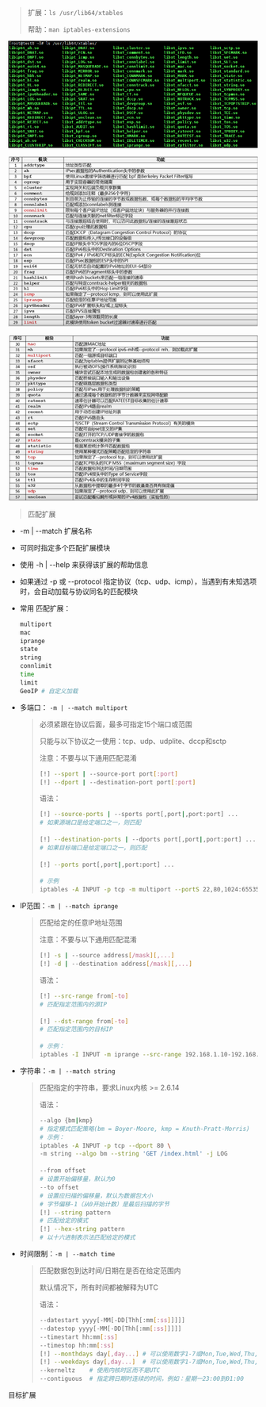 > 扩展：`ls /usr/lib64/xtables`
>
> 帮助：`man iptables-extensions`

![image-20200818210424893](image-20200818210424893.png)

![image-20200818211248825](image-20200818211248825.png)

![image-20200818211201242](image-20200818211201242.png)

> 匹配扩展

- -m | --match 扩展名称

- 可同时指定多个匹配扩展模块

- 使用 -h | --help 来获得该扩展的帮助信息

- 如果通过 -p 或 --protocol 指定协议（tcp、udp、icmp），当遇到有未知选项时，会自动加载与协议同名的匹配模块

- 常用 匹配扩展：

  ```sh
  multiport
  mac
  iprange
  state
  string
  connlimit
  time
  limit
  GeoIP # 自定义加载
  ```

- 多端口： `-m | --match multiport`

  > 必须紧跟在协议后面，最多可指定15个端口或范围
  >
  > 只能与以下协议之一使用：tcp、udp、udplite、dccp和sctp
  >
  > 注意：不要与以下通用匹配混淆
  >
  > ```sh
  > [!] --sport | --source-port port[:port]
  > [!] --dport | --destination-port port[:port]
  > ```
  >
  > 语法：
  >
  > ```sh
  > [!] --source-ports | --sports port[,port|,port:port] ...
  > # 如果源端口是给定端口之一，则匹配
  > 
  > [!] --destination-ports | --dports port[,port|,port:port] ...
  > # 如果目标端口是给定端口之一，则匹配
  > 
  > [!] --ports port[,port|,port:port] ...
  > 
  > # 示例
  > iptables -A INPUT -p tcp -m multiport --portS 22,80,1024:65535 -j ACCEPT
  > ```

- IP范围：`-m | --match iprange`

  > 匹配给定的任意IP地址范围
  >
  > 注意：不要与以下通用匹配混淆
  >
  > ```sh
  > [!] -s | --source address[/mask][,...]
  > [!] -d | --destination address[/mask][,...]
  > ```
  >
  > 语法：
  >
  > ```sh
  > [!] --src-range from[-to]
  > # 匹配指定范围内的源IP
  > 
  > [!] --dst-range from[-to]
  > # 匹配指定范围内的目标IP
  > 
  > # 示例：
  > iptables -I INPUT -m iprange --src-range 192.168.1.10-192.168.1.20 -j DROP
  > ```

- 字符串：`-m | --match string`

  > 匹配指定的字符串，要求Linux内核 >= 2.6.14
  >
  > 语法：
  >
  > ```sh
  > --algo {bm|kmp}
  > # 指定模式匹配策略(bm = Boyer-Moore, kmp = Knuth-Pratt-Morris)
  > # 示例：
  > iptables -A INPUT -p tcp --dport 80 \
  > -m string --algo bm --string 'GET /index.html' -j LOG
  > 
  > --from offset
  > # 设置开始偏移量，默认为0
  > --to offset
  > # 设置应扫描的偏移量，默认为数据包大小
  > # 字节偏移-1（从0开始计数）是最后扫描的字节
  > [!] --string pattern
  > # 匹配给定的模式
  > [!] --hex-string pattern
  > # 以十六进制表示法匹配给定的模式
  > ```

- 时间限制：`-m | --match time`

  > 匹配数据包到达时间/日期在是否在给定范围内
  >
  > 默认情况下，所有时间都被解释为UTC
  >
  > 语法：
  >
  > ```sh
  > --datestart yyyy[-MM[-DD[Thh[:mm[:ss]]]]]
  > --datestop yyyy[-MM[-DD[Thh[:mm[:ss]]]]]
  > --timestart hh:mm[:ss]
  > --timestop hh:mm[:ss]
  > [!] --monthdays day[,day...] # 可以使用数字1-7或Mon,Tue,Wed,Thu,Fri,Sat,Sun
  > [!] --weekdays day[,day...]  # 可以使用数字1-7或Mon,Tue,Wed,Thu,Fri,Sat,Sun
  > --kerneltz    # 使用内核时区而不是UTC  
  > --contiguous  # 指定跨日期时连续的时间，例如：星期一23:00到01:00
  > ```
  >
  > 

目标扩展










